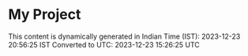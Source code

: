 # My Project

This content is dynamically generated in Indian Time (IST): 2023-12-23 20:56:25 IST
Converted to UTC: 2023-12-23 15:26:25 UTC

